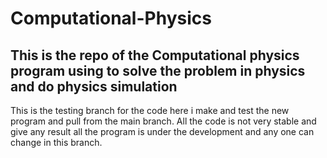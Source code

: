 # Computational-Physics
This is the repo of the Computational physics program using to solve the problem in physics and do physics simulation
---

This is the testing branch for the code here i make and test the new program and pull from the main branch.
All the code is not very stable and give any result all the program is under the development and any one can change in this branch.


